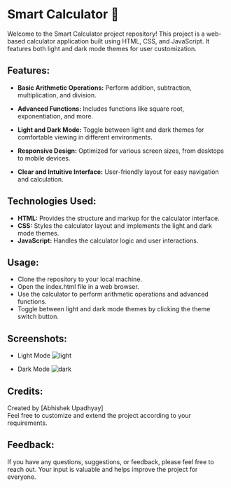 # Smart Calculator 🧮

Welcome to the Smart Calculator project repository! This project is a web-based calculator application built using HTML, CSS, and JavaScript. It features both light and dark mode themes for user customization.

## Features:

- **Basic Arithmetic Operations:** Perform addition, subtraction, multiplication, and division.

- **Advanced Functions:** Includes functions like square root, exponentiation, and more.
- **Light and Dark Mode:** Toggle between light and dark themes for comfortable viewing in different environments.
- **Responsive Design:** Optimized for various screen sizes, from desktops to mobile devices.
- **Clear and Intuitive Interface:** User-friendly layout for easy navigation and calculation.

## Technologies Used:

- **HTML:** Provides the structure and markup for the calculator interface.
- **CSS:** Styles the calculator layout and implements the light and dark mode themes.
- **JavaScript:** Handles the calculator logic and user interactions.

## Usage:

- Clone the repository to your local machine.
- Open the index.html file in a web browser.
- Use the calculator to perform arithmetic operations and advanced functions.
- Toggle between light and dark mode themes by clicking the theme switch button.

## Screenshots:

- Light Mode
![light](https://github.com/abhi-up/Smart-Calculator/assets/77201101/1f71ea09-5345-439d-ae6a-c66e18c588a8)

- Dark Mode
![dark](https://github.com/abhi-up/Smart-Calculator/assets/77201101/b49bb1ee-c8ef-4d24-91e9-cee5ebf14250)

## Credits:

Created by [Abhishek Upadhyay]<br/>
Feel free to customize and extend the project according to your requirements.

## Feedback:

If you have any questions, suggestions, or feedback, please feel free to reach out. Your input is valuable and helps improve the project for everyone.

